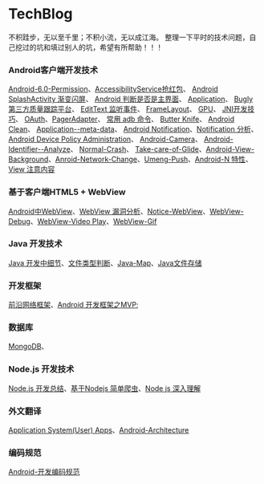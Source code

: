 # TechBlog
不积跬步，无以至千里；不积小流，无以成江海。
整理一下平时的技术问题，自己挖过的坑和填过别人的坑，希望有所帮助！！！
### Android客户端开发技术
[Android-6.0-Permission](https://github.com/litonghui/Android-/wiki/Android-6.0-Permission)、[AccessibilityService抢红包](https://github.com/litonghui/Android-/wiki/AccessibilityService)、
[Android SplashActivity 渐变闪屏](https://github.com/litonghui/Android-/wiki/AlphaAnimation)、
[Android 判断是否是主界面](https://github.com/litonghui/Android-/wiki/Android-%E5%88%A4%E6%96%AD%E6%98%AF%E5%90%A6%E6%98%AF%E4%B8%BB%E7%95%8C%E9%9D%A2)、
[Application](https://github.com/litonghui/Android-/wiki/Application)、
[Bugly 第三方质量跟踪平台](https://github.com/litonghui/Android-/wiki/Bugly-%E7%AC%AC%E4%B8%89%E6%96%B9%E8%B4%A8%E9%87%8F%E8%B7%9F%E8%B8%AA%E5%B9%B3%E5%8F%B0)、
[EditText 监听事件](https://github.com/litonghui/Android-/wiki/EditText-%E7%9B%91%E5%90%AC%E4%BA%8B%E4%BB%B6)、
[FrameLayout](https://github.com/litonghui/Android-/wiki/FrameLayout)、
[GPU](https://github.com/litonghui/Android-/wiki/GPU)、
[JNI开发技巧](https://github.com/litonghui/Android-/wiki/JNI%E5%BC%80%E5%8F%91%E6%8A%80%E5%B7%A7)、
[OAuth](https://github.com/litonghui/Android-/wiki/OAuth)、[PagerAdapter](https://github.com/litonghui/Android-/wiki/PagerAdapter)、
[常用 adb 命令](https://github.com/litonghui/Android-/wiki/Frequently-use-adb)、
[Butter Knife](https://github.com/litonghui/Android-/wiki/Butter-Knife)、
[Android Clean](https://github.com/litonghui/Android-/wiki/Android-Clean)、
[Application--meta-data](https://github.com/litonghui/Android-/wiki/Application--meta-data)、
[Android Notification](https://github.com/litonghui/TechBlog/wiki/Android-Notification)、[Notification 分析]()、[Android Device Policy Administration](https://github.com/litonghui/TechBlog/wiki/Android-Device-Policy-Administration)、
[Android-Camera](https://github.com/litonghui/TechBlog/wiki/Android-Camera)、
[Android-Identifier--Analyze](https://github.com/litonghui/TechBlog/wiki/Android-Identifier--Analyze)、
[Normal-Crash](https://github.com/litonghui/TechBlog/wiki/Normal-Crash)、
[Take-care-of-Glide](https://github.com/litonghui/TechBlog/wiki/Take-care-of-Glide)、[Android-View-Background](https://github.com/litonghui/TechBlog/wiki/Android-View-Background)、[Anroid-Network-Change](https://github.com/litonghui/TechBlog/wiki/Anroid-Network-Change)、[Umeng-Push](https://github.com/litonghui/TechBlog/wiki/Umeng-Push)、[Android-N 特性](https://github.com/litonghui/TechBlog/wiki/Android-N-%E6%96%87%E4%BB%B6%E5%88%86%E4%BA%AB)、[View 注意内容](https://github.com/litonghui/TechBlog/wiki/View-%E6%B3%A8%E6%84%8F%E5%86%85%E5%AE%B9)
### 基于客户端HTML5 + WebView
[Android中WebView](https://github.com/litonghui/TechBlog/wiki/Android%E4%B8%ADWebView)、[WebView 漏洞分析](https://github.com/litonghui/TechBlog/wiki/WebView-%E6%BC%8F%E6%B4%9E%E5%88%86%E6%9E%90)、[Notice-WebView](https://github.com/litonghui/TechBlog/wiki/Notice-WebView)、[WebView-Debug](https://github.com/litonghui/TechBlog/wiki/WebView-Debug)、[WebView-Video Play](https://github.com/litonghui/TechBlog/wiki/WebView-Video-Play)、[WebView-Gif](https://github.com/litonghui/TechBlog/wiki/WebView-Gif)
### Java 开发技术
[Java 开发中细节](https://github.com/litonghui/TechBlog/wiki/Java-%E5%BC%80%E5%8F%91%E4%B8%AD%E7%BB%86%E8%8A%82)、[文件类型判断](https://github.com/litonghui/TechBlog/wiki/%E6%96%87%E4%BB%B6%E5%A4%B4%E9%83%A8%E4%B8%A4%E4%B8%AA%E5%AD%97%E8%8A%82%E5%88%A4%E6%96%AD%E6%96%87%E4%BB%B6%E7%B1%BB%E5%9E%8B)、[Java-Map](https://github.com/litonghui/TechBlog/wiki/Java-%E5%BC%80%E5%8F%91%E4%B9%8BMap)、[Java文件存储](https://github.com/litonghui/TechBlog/wiki/Java--%E6%96%87%E4%BB%B6%E6%8B%B7%E8%B4%9D)
### 开发框架
[前沿网络框架]()、[Android 开发框架之MVP]();
### 数据库
[MongoDB](https://github.com/litonghui/TechBlog/wiki/MongoDB-%E6%93%8D%E4%BD%9C)、
### Node.js 开发技术
[Node.js 开发总结](https://github.com/litonghui/TechBlog/wiki/Node-js-%E5%AD%A6%E4%B9%A0%E6%80%BB%E7%BB%93)、[基于Nodejs 简单爬虫](https://github.com/litonghui/TechBlog/wiki/%E5%9F%BA%E4%BA%8ENodejs-%E7%88%AC%E8%99%AB%E4%BB%8B%E7%BB%8D)、[Node js 深入理解](https://github.com/litonghui/TechBlog/wiki/Node-js-%E6%B7%B1%E5%85%A5%E7%90%86%E8%A7%A3)
### 外文翻译
[Application System(User) Apps](https://github.com/litonghui/TechBlog/wiki/Android-%E5%A4%96%E6%96%87%E7%BF%BB%E8%AF%91%EF%BC%9AApplication%E3%80%81System(User)-Apps)、[Android-Architecture](https://github.com/litonghui/TechBlog/wiki/Android-Architecture)
### 编码规范
[Android-开发编码规范](https://github.com/litonghui/TechBlog/wiki/Android-%E5%BC%80%E5%8F%91%E7%BC%96%E7%A0%81%E8%A7%84%E8%8C%83)
